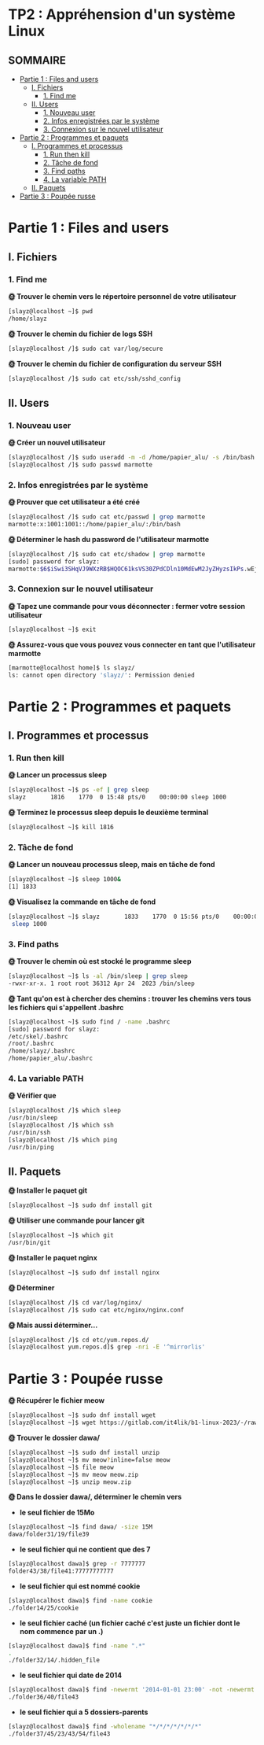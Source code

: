 # TP2 : Appréhension d'un système Linux
## SOMMAIRE 
- [Partie 1 : Files and users](#partie-1--files-and-users)
    - [I. Fichiers](#i-fichiers)
        -  [1. Find me](#1-find-me)
    - [II. Users](#ii-users)
        - [1. Nouveau user](#1-nouveau-user)
        - [2. Infos enregistrées par le système](#2-infos-enregistrées-par-le-système)
        - [3. Connexion sur le nouvel utilisateur](#3-connexion-sur-le-nouvel-utilisateur)
- [Partie 2 : Programmes et paquets](#partie-2--programmes-et-paquets)
    - [I. Programmes et processus](#i-programmes-et-processus)
        - [1. Run then kill](#1-run-then-kill)
        - [2. Tâche de fond](#2-tâche-de-fond)
        - [3. Find paths](#3-find-paths)
        - [4. La variable PATH](#4-la-variable-path)  
    - [II. Paquets](#ii-paquets)
- [Partie 3 : Poupée russe](#partie-3--poupée-russe)
# Partie 1 : Files and users
## I. Fichiers
### 1. Find me

**🌞 Trouver le chemin vers le répertoire personnel de votre utilisateur**

```bash
[slayz@localhost ~]$ pwd
/home/slayz
```

**🌞 Trouver le chemin du fichier de logs SSH**
```bash
[slayz@localhost /]$ sudo cat var/log/secure
```
**🌞 Trouver le chemin du fichier de configuration du serveur SSH**
```bash
[slayz@localhost /]$ sudo cat etc/ssh/sshd_config
```

## II. Users

### 1. Nouveau user

**🌞 Créer un nouvel utilisateur**
```bash
[slayz@localhost /]$ sudo useradd -m -d /home/papier_alu/ -s /bin/bash marmotte
[slayz@localhost /]$ sudo passwd marmotte
```
### 2. Infos enregistrées par le système

**🌞 Prouver que cet utilisateur a été créé**
```bash
[slayz@localhost /]$ sudo cat etc/passwd | grep marmotte
marmotte:x:1001:1001::/home/papier_alu/:/bin/bash
```

**🌞 Déterminer le hash du password de l'utilisateur marmotte**
```bash
[slayz@localhost /]$ sudo cat etc/shadow | grep marmotte
[sudo] password for slayz:
marmotte:$6$iSwi3SHqVJ9WXzRB$HQOC61ksVS30ZPdCDln10MdEwM2JyZHyzsIkPs.wEj5j2ZX2wbBFly2FeMTlGsbKQpoLcj4RuP51nuAIOODVd1:19744:0:99999:7:::
```
### 3. Connexion sur le nouvel utilisateur
**🌞 Tapez une commande pour vous déconnecter : fermer votre session utilisateur**
```bash
[slayz@localhost ~]$ exit
```
**🌞 Assurez-vous que vous pouvez vous connecter en tant que l'utilisateur marmotte**
```bash
[marmotte@localhost home]$ ls slayz/
ls: cannot open directory 'slayz/': Permission denied
```
# Partie 2 : Programmes et paquets
## I. Programmes et processus
### 1. Run then kill
**🌞 Lancer un processus sleep**
```bash
[slayz@localhost ~]$ ps -ef | grep sleep
slayz       1816    1770  0 15:48 pts/0    00:00:00 sleep 1000
```

**🌞 Terminez le processus sleep depuis le deuxième terminal**

```bash
[slayz@localhost ~]$ kill 1816
```
### 2. Tâche de fond
**🌞 Lancer un nouveau processus sleep, mais en tâche de fond**

```bash
[slayz@localhost ~]$ sleep 1000&
[1] 1833
```

**🌞 Visualisez la commande en tâche de fond**
```bash
[slayz@localhost ~]$ slayz       1833    1770  0 15:56 pts/0    00:00:00
 sleep 1000
```

### 3. Find paths
**🌞 Trouver le chemin où est stocké le programme sleep**
```bash
[slayz@localhost ~]$ ls -al /bin/sleep | grep sleep
-rwxr-xr-x. 1 root root 36312 Apr 24  2023 /bin/sleep
```

**🌞 Tant qu'on est à chercher des chemins : trouver les chemins vers tous les fichiers qui s'appellent .bashrc**
```bash
[slayz@localhost ~]$ sudo find / -name .bashrc
[sudo] password for slayz:
/etc/skel/.bashrc
/root/.bashrc
/home/slayz/.bashrc
/home/papier_alu/.bashrc
```
### 4. La variable PATH
**🌞 Vérifier que**
```bash
[slayz@localhost /]$ which sleep
/usr/bin/sleep
[slayz@localhost /]$ which ssh
/usr/bin/ssh
[slayz@localhost /]$ which ping
/usr/bin/ping
```

## II. Paquets
**🌞 Installer le paquet git**
```bash
[slayz@localhost ~]$ sudo dnf install git 
```
**🌞 Utiliser une commande pour lancer git**
```bash
[slayz@localhost ~]$ which git
/usr/bin/git
```

**🌞 Installer le paquet nginx**
```bash
[slayz@localhost ~]$ sudo dnf install nginx
```

**🌞 Déterminer**
```bash
[slayz@localhost /]$ cd var/log/nginx/
[slayz@localhost /]$ sudo cat etc/nginx/nginx.conf
```

**🌞 Mais aussi déterminer...**
```bash
[slayz@localhost /]$ cd etc/yum.repos.d/
[slayz@localhost yum.repos.d]$ grep -nri -E '^mirrorlis'
```

# Partie 3 : Poupée russe
**🌞 Récupérer le fichier meow**
```bash
[slayz@localhost ~]$ sudo dnf install wget
[slayz@localhost ~]$ wget https://gitlab.com/it4lik/b1-linux-2023/-/raw/master/tp/2/meow?inline=false

```
**🌞 Trouver le dossier dawa/**
```bash
[slayz@localhost ~]$ sudo dnf install unzip 
[slayz@localhost ~]$ mv meow?inline=false meow
[slayz@localhost ~]$ file meow
[slayz@localhost ~]$ mv meow meow.zip
[slayz@localhost ~]$ unzip meow.zip
```

**🌞 Dans le dossier dawa/, déterminer le chemin vers**  
- **le seul fichier de 15Mo**
```bash
[slayz@localhost ~]$ find dawa/ -size 15M
dawa/folder31/19/file39
```
- **le seul fichier qui ne contient que des 7**
```bash
[slayz@localhost dawa]$ grep -r 7777777
folder43/38/file41:77777777777
```
- **le seul fichier qui est nommé cookie**
```bash
[slayz@localhost dawa]$ find -name cookie
./folder14/25/cookie
```

- **le seul fichier caché (un fichier caché c'est juste un fichier dont le nom commence par un .)**
```bash
[slayz@localhost dawa]$ find -name ".*"
.
./folder32/14/.hidden_file
```
- **le seul fichier qui date de 2014**
```bash
[slayz@localhost dawa]$ find -newermt '2014-01-01 23:00' -not -newermt '2015-01-01 23:00'
./folder36/40/file43
```

- **le seul fichier qui a 5 dossiers-parents**
```bash
[slayz@localhost dawa]$ find -wholename "*/*/*/*/*/*/*"
./folder37/45/23/43/54/file43
```
